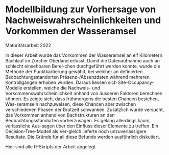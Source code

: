 # Modellbildung zur Vorhersage von Nachweiswahrscheinlichkeiten und Vorkommen der Wasseramsel

Maturitätsarbeit 2022

In dieser Arbeit wurde das Vorkommen der Wasseramsel an elf Kilometern Bachlauf im Zürcher Oberland erfasst. Damit die Datenaufnahme auch an schlecht einsehbaren Berei-chen durchgeführt werden konnte, wurde die Methode der Punktkartierung gewählt, bei welcher an definierten Beobachtungsstandorten Präsenz-/Absenzdaten während mehreren Kontrollgängen erhoben wurden. Daraus liessen sich Site-Occupancy-Modelle erstellen, welche die Nachweis- und Vorkommenswahrscheinlichkeit anhand von äusseren Faktoren berechnen können. Es zeigte sich, dass frühmorgens die besten Chancen bestehen, Was-seramseln nachzuweisen, diese Chancen aber zwischen verschiedenen Phasen der Brutzeit schwanken. Zusätzlich wurde versucht, das Vorkommen anhand von Bachstrukturen an den Beobachtungsstandorten vorherzusagen. Es gelang allerdings kaum, verlässliche Aus-sagen über den Einfluss dieser Elemente zu treffen. Ein Decision-Tree-Modell als Ver-gleich lieferte noch unzuverlässigere Resultate. Die Gründe für all diese Befunde werden ausführlich diskutiert.

Hier sind alle R-Skripts der Arbeit abgelegt
